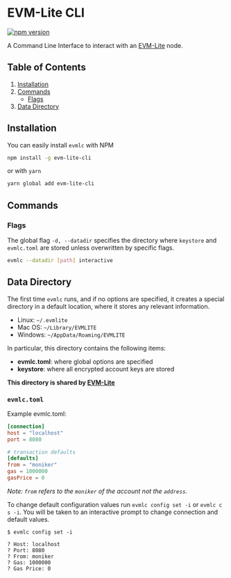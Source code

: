 # EVM-Lite CLI

[![npm version](https://badge.fury.io/js/evm-lite-cli.svg)](https://badge.fury.io/js/evm-lite-cli)

A Command Line Interface to interact with an [EVM-Lite](https://github.com/mosaicnetworks/evm-lite#readme) node.

## Table of Contents

1. [Installation](#installation)
2. [Commands](#commands)
    - [Flags](#flags)
3. [Data Directory](#data-directory)

## Installation

You can easily install `evmlc` with NPM

```bash
npm install -g evm-lite-cli
```

or with `yarn`

```bash
yarn global add evm-lite-cli
```

## Commands

### Flags

The global flag `-d, --datadir` specifies the directory where `keystore` and `evmlc.toml` are stored unless overwritten by specific flags.

```bash
evmlc --datadir [path] interactive
```

## Data Directory

The first time `evmlc` runs, and if no options are specified, it creates a
special directory in a default location, where it
stores any relevant information.

-   Linux: `~/.evmlite`
-   Mac OS: `~/Library/EVMLITE`
-   Windows: `~/AppData/Roaming/EVMLITE`

In particular, this directory contains the following items:

-   **evmlc.toml**: where global options are specified
-   **keystore**: where all encrypted account keys are stored

**This directory is shared by [EVM-Lite](https://github.com/mosaicnetworks/evm-lite#readme)**

### `evmlc.toml`

Example evmlc.toml:

```toml
[connection]
host = "localhost"
port = 8080

# transaction defaults
[defaults]
from = "moniker"
gas = 1000000
gasPrice = 0
```

_Note: `from` refers to the `moniker` of the account not the `address`._

To change default configuration values run `evmlc config set -i` or `evmlc c s -i`. You will be
taken to an interactive prompt to change connection and default values.

```console
$ evmlc config set -i

? Host: localhost
? Port: 8080
? From: moniker
? Gas: 1000000
? Gas Price: 0
```
